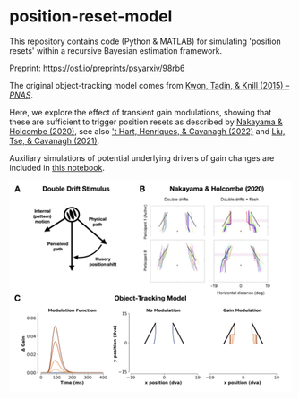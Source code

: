 # position-reset-model

This repository contains code (Python &amp; MATLAB) for simulating 'position resets' within a recursive Bayesian estimation framework.

Preprint: https://osf.io/preprints/psyarxiv/98rb6

The original object-tracking model comes from [Kwon, Tadin, & Knill (2015) – *PNAS*](https://www.pnas.org/doi/full/10.1073/pnas.1500361112). 

Here, we explore the effect of transient gain modulations, showing that these are sufficient to trigger position resets
as described by [Nakayama & Holcombe (2020)](https://jov.arvojournals.org/article.aspx?articleid=2765454), see also ['t Hart, Henriques, & Cavanagh (2022)](https://jov.arvojournals.org/article.aspx?articleid=2778600) and [Liu, Tse, & Cavanagh (2021)](https://www.biorxiv.org/content/10.1101/2021.12.14.472615v1). 

Auxiliary simulations of potential underlying drivers of gain changes are included in [this notebook](https://github.com/bootstrapbill/position-reset-model/blob/main/auxiliary_simulations.ipynb). 

[<img src="Figure1.png">](https://github.com/bootstrapbill/position-reset-model/blob/main/)
